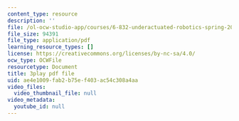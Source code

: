 ```yaml
---
content_type: resource
description: ''
file: /ol-ocw-studio-app/courses/6-832-underactuated-robotics-spring-2009/ae4e1009fab2b75ef403ac54c308a4aa_ufM3HLTZ47k.pdf
file_size: 94391
file_type: application/pdf
learning_resource_types: []
license: https://creativecommons.org/licenses/by-nc-sa/4.0/
ocw_type: OCWFile
resourcetype: Document
title: 3play pdf file
uid: ae4e1009-fab2-b75e-f403-ac54c308a4aa
video_files:
  video_thumbnail_file: null
video_metadata:
  youtube_id: null
---
```

